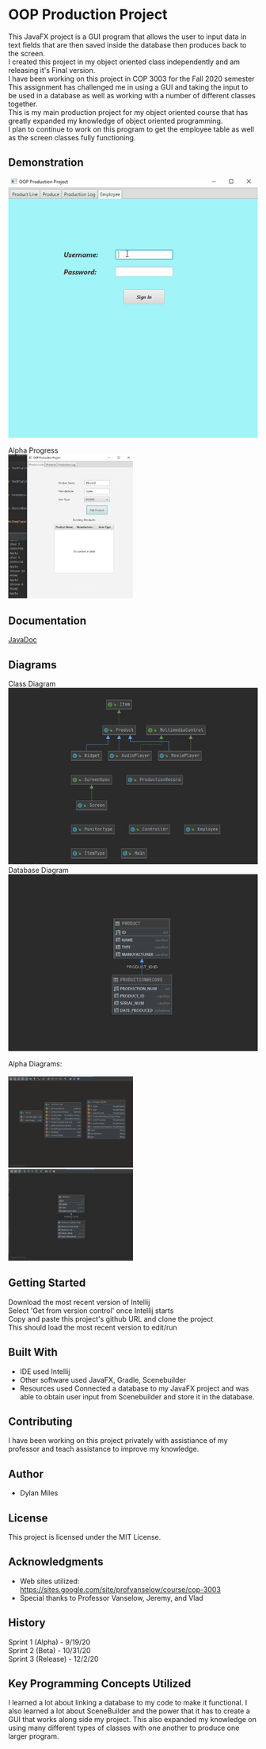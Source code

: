# OOP Production Project

This JavaFX project is a GUI program that allows the user to input data in text fields that are then saved inside the database then produces back to the screen.<br />
I created this project in my object oriented class independently and am releasing it's Final version.<br />
I have been working on this project in COP 3003 for the Fall 2020 semester<br />
This assignment has challenged me in using a GUI and taking the input to be used in a database as well as working with a number of different classes together.<br />
This is my main production project for my object oriented course that has greatly expanded my knowledge of object oriented programming.<br />
I plan to continue to work on this program to get the employee table as well as the screen classes fully functioning.<br />

## Demonstration


![Sample GIF](Production_Project_GIF.gif) <br />

Alpha Progress <br />
<img src="AlphaPic-1.png" height="50%" width="50%">

## Documentation

[JavaDoc](https://dmiless.github.io/OOPProductionProject/package-summary.html)


## Diagrams

Class Diagram <br />
![Sample Image](FinalClassDiagrams.JPG) <br />
Database Diagram <br />
![Image 2](FinalDatabaseDiagram.JPG) <br />

Alpha Diagrams: <br />
<br />
<img src="Alpha-1.png" height="50%" width="50%">
<br />
<img src="alphaDatabase-1.png" height="50%" width="50%">

## Getting Started

Download the most recent version of Intellij <br />
Select 'Get from version control' once Intellij starts <br />
Copy and paste this project's github URL and clone the project <br />
This should load the most recent version to edit/run <br />

## Built With

* IDE used Intellij 
* Other software used JavaFX, Gradle, Scenebuilder 
* Resources used  Connected a database to my JavaFX project and was able to obtain user input from Scenebuilder and store it in the database. 

## Contributing

I have been working on this project privately with assistiance of my professor and teach assistance to improve my knowledge. 

## Author

* Dylan Miles 

## License

This project is licensed under the MIT License.

## Acknowledgments

* Web sites utilized: https://sites.google.com/site/profvanselow/course/cop-3003
* Special thanks to Professor Vanselow, Jeremy, and Vlad 

## History
Sprint 1 (Alpha) - 9/19/20 <br />
Sprint 2 (Beta) - 10/31/20 <br />
Sprint 3 (Release) - 12/2/20 <br />

## Key Programming Concepts Utilized

I learned a lot about linking a database to my code to make it functional. I also learned a lot about SceneBuilder and the power that it has to create a GUI that works along side my project. This also expanded my knowledge on using many different types of classes with one another to produce one larger program. 


